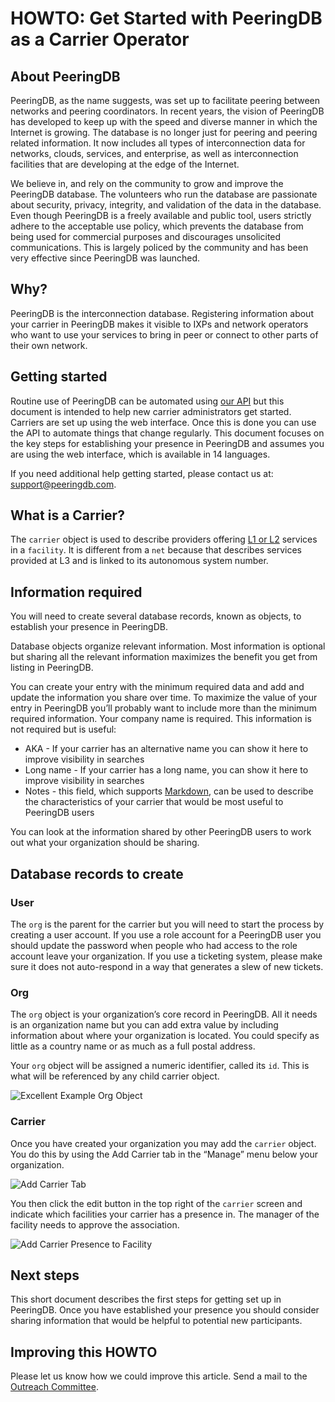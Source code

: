# HOWTO: Get Started with PeeringDB as a Carrier Operator 

## About PeeringDB

PeeringDB, as the name suggests, was set up to facilitate peering between networks and peering coordinators. In recent years, the vision of PeeringDB has developed to keep up with the speed and diverse manner in which the Internet is growing. The database is no longer just for peering and peering related information. It now includes all types of interconnection data for networks, clouds, services, and enterprise, as well as interconnection facilities that are developing at the edge of the Internet.

We believe in, and rely on the community to grow and improve the PeeringDB database. The volunteers who run the database are passionate about security, privacy, integrity, and validation of the data in the database. Even though PeeringDB is a freely available and public tool, users strictly adhere to the acceptable use policy, which prevents the database from being used for commercial purposes and discourages unsolicited communications. This is largely policed by the community and has been very effective since PeeringDB was launched.

## Why?

PeeringDB is the interconnection database. Registering information about your carrier in PeeringDB makes it visible to IXPs and network operators who want to use your services to bring in peer or connect to other parts of their own network. 

## Getting started

Routine use of PeeringDB can be automated using [our API](https://www.peeringdb.com/apidocs) but this document is intended to help new carrier administrators get started. Carriers are set up using the web interface. Once this is done you can use the API to automate things that change regularly. This document focuses on the key steps for establishing your presence in PeeringDB and assumes you are using the web interface, which is available in 14 languages.

If you need additional help getting started, please contact us at: [support@peeringdb.com](mailto:support@peeringdb.com).

## What is a Carrier?

The `carrier` object is used to describe providers offering [L1 or L2](https://en.wikipedia.org/wiki/OSI_model#Layer_1:_Physical_layer) services in a `facility`. It is different from a `net` because that describes services provided at L3 and is linked to its autonomous system number.

## Information required

You will need to create several database records, known as objects, to establish your presence in PeeringDB. 

Database objects organize relevant information. Most information is optional but sharing all the relevant information maximizes the benefit you get from listing in PeeringDB. 

You can create your entry with the minimum required data and add and update the information you share over time. To maximize the value of your entry in PeeringDB you’ll probably want to include more than the minimum required information. Your company name is required. This information is not required but is useful:

* AKA - If your carrier has an alternative name you can show it here to improve visibility in searches
* Long name - If your carrier has a long name, you can show it here to improve visibility in searches
* Notes - this field, which supports [Markdown](https://daringfireball.net/projects/markdown/), can be used to describe the characteristics of your carrier that would be most useful to PeeringDB users

You can look at the information shared by other PeeringDB users to work out what your organization should be sharing.

## Database records to create

### User

The `org` is the parent for the carrier but you will need to start the process by creating a user account. If you use a role account for a PeeringDB user you should update the password when people who had access to the role account leave your organization. If you use a ticketing system, please make sure it does not auto-respond in a way that generates a slew of new tickets.

### Org

The `org` object is your organization’s core record in PeeringDB. All it needs is an organization name but you can add extra value by including information about where your organization is located. You could specify as little as a country name or as much as a full postal address.

Your `org` object will be assigned a numeric identifier, called its `id`. This is what will be referenced by any child carrier object.

![Excellent Example Org Object](images/excellent-example-org.png)

### Carrier

Once you have created your organization you may add the `carrier` object. You do this by using the Add Carrier tab in the “Manage” menu below your organization.

![Add Carrier Tab](images/add_carrier_tab.png)

You then click the edit button in the top right of the `carrier` screen and indicate which facilities your carrier has a presence in. The manager of the facility needs to approve the association.

![Add Carrier Presence to Facility](images/add_carrier_presence_to_facility_control.png)

## Next steps

This short document describes the first steps for getting set up in PeeringDB. Once you have established your presence you should consider sharing information that would be helpful to potential new participants. 

## Improving this HOWTO

Please let us know how we could improve this article. Send a mail to the [Outreach Committee](mailto:outreachcom@lists.peeringdb.com).